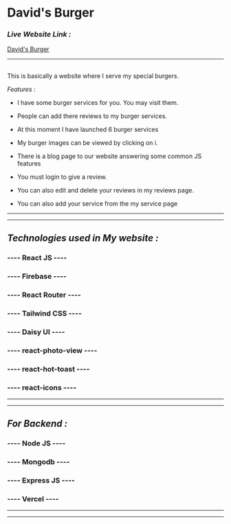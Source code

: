 # **David's Burger**

### _Live Website Link :_
[David's Burger](https://davids-burger.web.app/)

---

## 

This is basically a website where I serve my special burgers.

_Features :_



* I have some burger services for you. You may visit them.

* People can add there reviews to my burger services.

* At this moment I have launched 6 burger services

* My burger images can be viewed by clicking on i.

* There is a blog page to our website answering some common JS features

* You must login to give a review.

* You can also edit and delete your reviews in my reviews page.

* You can also add your service from the my service page


---

---
## *Technologies used in My website :*

### ---- React JS ----
### ---- Firebase ----
### ---- React Router ----
### ---- Tailwind CSS ----
### ---- Daisy UI ----
### ---- react-photo-view ----
### ---- react-hot-toast ----
### ---- react-icons ----
---
---

## *For Backend :*

### ---- Node JS ----
### ---- Mongodb ----
### ---- Express JS ----
### ---- Vercel ----
---
---